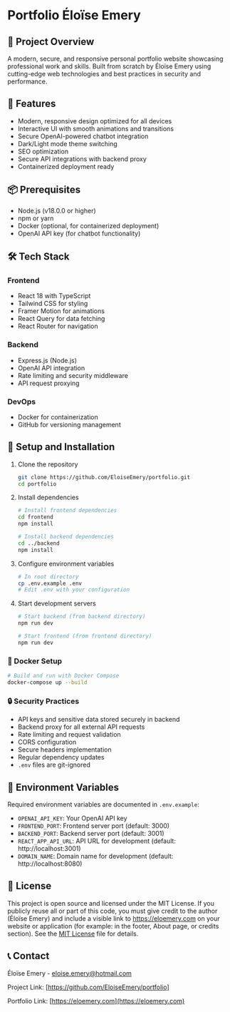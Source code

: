# Portfolio Éloïse Emery

## 🌟 Project Overview
A modern, secure, and responsive personal portfolio website showcasing professional work and skills. Built from scratch by Éloïse Emery using cutting-edge web technologies and best practices in security and performance.

## 🚀 Features
- Modern, responsive design optimized for all devices
- Interactive UI with smooth animations and transitions
- Secure OpenAI-powered chatbot integration
- Dark/Light mode theme switching
- SEO optimization
- Secure API integrations with backend proxy
- Containerized deployment ready

## 📦 Prerequisites
- Node.js (v18.0.0 or higher)
- npm or yarn
- Docker (optional, for containerized deployment)
- OpenAI API key (for chatbot functionality)

## 🛠 Tech Stack
### Frontend
- React 18 with TypeScript
- Tailwind CSS for styling
- Framer Motion for animations
- React Query for data fetching
- React Router for navigation

### Backend
- Express.js (Node.js)
- OpenAI API integration
- Rate limiting and security middleware
- API request proxying

### DevOps
- Docker for containerization
- GitHub for versioning management

## 🔧 Setup and Installation
1. Clone the repository
   ```bash
   git clone https://github.com/EloiseEmery/portfolio.git
   cd portfolio
   ```

2. Install dependencies
   ```bash
   # Install frontend dependencies
   cd frontend
   npm install

   # Install backend dependencies
   cd ../backend
   npm install
   ```

3. Configure environment variables
   ```bash
   # In root directory
   cp .env.example .env
   # Edit .env with your configuration
   ```

4. Start development servers
   ```bash
   # Start backend (from backend directory)
   npm run dev

   # Start frontend (from frontend directory)
   npm run dev
   ```

### 🐳 Docker Setup
```bash
# Build and run with Docker Compose
docker-compose up --build
```

### 🔒 Security Practices
- API keys and sensitive data stored securely in backend
- Backend proxy for all external API requests
- Rate limiting and request validation
- CORS configuration
- Secure headers implementation
- Regular dependency updates
- `.env` files are git-ignored

## 📝 Environment Variables
Required environment variables are documented in `.env.example`:
- `OPENAI_API_KEY`: Your OpenAI API key
- `FRONTEND_PORT`: Frontend server port (default: 3000)
- `BACKEND_PORT`: Backend server port (default: 3001)
- `REACT_APP_API_URL`: API URL for development (default: http://localhost:3001)
- `DOMAIN_NAME`: Domain name for development (default: http://localhost:8080)

## 📄 License
This project is open source and licensed under the MIT License. If you publicly reuse all or part of this code, you must give credit to the author (Éloïse Emery) and include a visible link to https://eloemery.com on your website or application (for example: in the footer, About page, or credits section). See the [MIT License](LICENSE) file for details.

## 📞 Contact
Éloïse Emery - [eloise.emery@hotmail.com](mailto:eloise.emery@hotmail.com)

Project Link: [https://github.com/EloiseEmery/portfolio]

Portfolio Link: [https://eloemery.com](https://eloemery.com)



